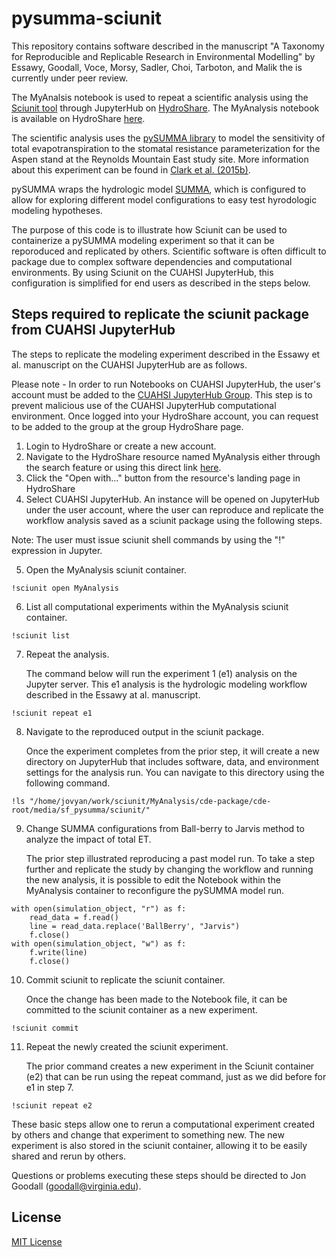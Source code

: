 
# pysumma-sciunit

This repository contains software described in the manuscript "A Taxonomy for Reproducible and Replicable Research in Environmental Modelling" by Essawy, Goodall, Voce, Morsy, Sadler, Choi, Tarboton, and Malik the is currently under peer review. 

The MyAnalsis notebook is used to repeat a scientific analysis using the [Sciunit  tool](https://sciunit.run/) through JupyterHub on [HydroShare](https://www.hydroshare.org/). The MyAnalysis notebook is available on HydroShare [here](https://www.hydroshare.org/resource/7d1403636fd3444c87e3c5b40b000b91/).

The scientific analysis uses the [pySUMMA library](https://github.com/UW-Hydro/pysumma) to model the sensitivity of total evapotranspiration to the stomatal resistance parameterization for the Aspen stand at the Reynolds Mountain East study site. More information about this experiment can be found in [Clark et al. (2015b)](https://agupubs.onlinelibrary.wiley.com/doi/abs/10.1002/2015WR017200).

pySUMMA wraps the hydrologic model [SUMMA](https://ral.ucar.edu/projects/summa), which is configured to allow for exploring different model configurations to easy test hyrodologic modeling hypotheses.

The purpose of this code is to illustrate how Sciunit can be used to containerize a pySUMMA modeling experiment so that it can be reporoduced and replicated by others. Scientific software is often difficult to package due to complex software dependencies and computational environments. By using Sciunit on the CUAHSI JupyterHub, this configuration is simplified for end users as described in the steps below.

## Steps required to replicate the sciunit package from CUAHSI JupyterHub

The steps to replicate the modeling experiment described in the Essawy et al. manuscript on the CUAHSI JupyterHub are as follows. 

Please note - In order to run Notebooks on CUAHSI JupyterHub, the user's account must be added to the [CUAHSI JupyterHub Group](https://www.hydroshare.org/group/156). This step is to prevent malicious use of the CUAHSI JupyterHub computational environment. Once logged into your HydroShare account, you can request to be added to the group at the group HydroShare page.

1. Login to HydroShare or create a new account.
2. Navigate to the HydroShare resource named MyAnalysis either through the search feature or using this direct link [here](https://www.hydroshare.org/resource/7d1403636fd3444c87e3c5b40b000b91/).
3. Click the "Open with..." button from the resource's landing page in HydroShare
4. Select CUAHSI JupyterHub. An instance will be opened on JupyterHub under the user account, where the user can reproduce and replicate the workflow analysis saved as a sciunit package using the following steps. 
 
Note: The user must issue sciunit shell commands by using the "!" expression in Jupyter. 

5. Open the MyAnalysis sciunit container.

```
!sciunit open MyAnalysis
````

6. List all computational experiments within the MyAnalysis sciunit container.
    
```
!sciunit list
```

7. Repeat the analysis.
    
    The command below will run the experiment 1 (e1) analysis on the Jupyter server. This e1 analysis is the hydrologic modeling workflow described in the Essawy at al. manuscript. 
    
```
!sciunit repeat e1
```

8. Navigate to the reproduced output in the sciunit package. 

   Once the experiment completes from the prior step, it will create a new directory on JupyterHub that includes software, data, and environment settings for the analysis run. You can navigate to this directory using the following command. 

```
!ls "/home/jovyan/work/sciunit/MyAnalysis/cde-package/cde-root/media/sf_pysumma/sciunit/"
```

9. Change SUMMA configurations from Ball-berry to Jarvis method to analyze the impact of total ET. 

   The prior step illustrated reproducing a past model run. To take a step further and replicate the study by changing the workflow and running the new analysis, it is possible to edit the Notebook within the MyAnalysis container to reconfigure the pySUMMA model run.

```
with open(simulation_object, "r") as f:
    read_data = f.read()
    line = read_data.replace('BallBerry', "Jarvis")
    f.close()
with open(simulation_object, "w") as f:
    f.write(line)
    f.close()
```

10. Commit sciunit to replicate the sciunit container.

    Once the change has been made to the Notebook file, it can be committed to the sciunit container as a new experiment. 
   
```
!sciunit commit
```

11. Repeat the newly created the sciunit experiment.

    The prior command creates a new experiment in the Sciunit container (e2) that can be run using the repeat command, just as we did before for e1 in step 7.

```
!sciunit repeat e2
```

These basic steps allow one to rerun a computational experiment created by others and change that experiment to something new. The new experiment is also stored in the sciunit container, allowing it to be easily shared and rerun by others. 

Questions or problems executing these steps should be directed to Jon Goodall (goodall@virginia.edu). 

## License

[MIT License](https://github.com/uva-hydroinformatics/pysumma-sciunit/blob/master/LICENSE)
